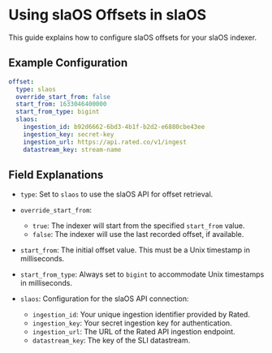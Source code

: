 # Using slaOS Offsets in slaOS

This guide explains how to configure slaOS offsets for your slaOS indexer.

## Example Configuration

```yaml
offset:
  type: slaos
  override_start_from: false
  start_from: 1633046400000
  start_from_type: bigint
  slaos:
    ingestion_id: b92d6662-6bd3-4b1f-b2d2-e6880cbe43ee
    ingestion_key: secret-key
    ingestion_url: https://api.rated.co/v1/ingest
    datastream_key: stream-name

```

## Field Explanations

- `type`: Set to `slaos` to use the slaOS API for offset retrieval.

- `override_start_from`:
  - `true`: The indexer will start from the specified `start_from` value.
  - `false`: The indexer will use the last recorded offset, if available.

- `start_from`: The initial offset value. This must be a Unix timestamp in milliseconds.

- `start_from_type`: Always set to `bigint` to accommodate Unix timestamps in milliseconds.

- `slaos`: Configuration for the slaOS API connection:
  - `ingestion_id`: Your unique ingestion identifier provided by Rated.
  - `ingestion_key`: Your secret ingestion key for authentication.
  - `ingestion_url`: The URL of the Rated API ingestion endpoint.
  - `datastream_key`: The key of the SLI datastream.

